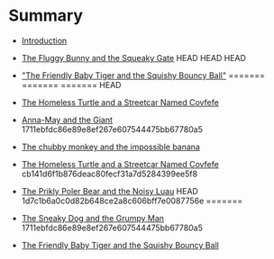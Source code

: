 # Summary

* [Introduction](README.md)
* [The Fluggy Bunny and the Squeaky Gate](bock_david/story.md)
HEAD
HEAD
HEAD
* ["The Friendly Baby Tiger and the Squishy Bouncy Ball"](waweru_sven/story.md)
=======
=======
=======
HEAD

* [The Homeless Turtle and a Streetcar Named Covfefe](clark/story.md)
* [Anna-May and the Giant](lyken_nyketha/story.md)
1711ebfdc86e89e8ef267e607544475bb67780a5
* [The chubby monkey and the impossible banana](yun_tae/story.md)
* [The Homeless Turtle and a Streetcar Named Covfefe](clark/story.md)
cb141d6f1b876deac80fecf31a7d5284399ee5f8
* [The Prikly Poler Bear and the Noisy Luau](shin_justin/story.md)
HEAD
1d7c1b6a0c0d82b648ce2a8c606bff7e0087756e
=======
* [The Sneaky Dog and the Grumpy Man](cahill_mason/story.md)
1711ebfdc86e89e8ef267e607544475bb67780a5

* [The Friendly Baby Tiger and the Squishy Bouncy Ball](waweru_sven/story.md)
